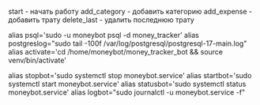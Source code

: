 start - начать работу
add_category - добавить категорию
add_expense - добавить трату
delete_last - удалить последнюю трату



alias psql='sudo -u moneybot psql -d money_tracker'
alias postgreslog="sudo tail -100f /var/log/postgresql/postgresql-17-main.log"
alias activate='cd /home/moneybot/money_tracker_bot && source venv/bin/activate'

alias stopbot='sudo systemctl stop moneybot.service'
alias startbot='sudo systemctl start moneybot.service'
alias statusbot='sudo systemctl status moneybot.service'
alias logbot="sudo journalctl -u moneybot.service -f"
